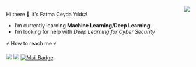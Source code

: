 
<img align='right' src="https://github-readme-stats.vercel.app/api?username=fcyydd">

Hi there 👋 It's Fatma Ceyda Yıldız!

- I’m currently learning **Machine Learning/Deep Learning**
- I’m looking for help with *Deep Learning for Cyber Security*

 ⚡ How to reach me ⚡

[![](https://img.shields.io/badge/linkedin-%230077B5.svg?&style=for-the-badge&logo=linkedin&logoColor=white)](https://www.linkedin.com/in/fatma-ceyda-y%C4%B1ld%C4%B1z-6a7b931a5/)
[![](https://img.shields.io/badge/medium-%2312100E.svg?&style=for-the-badge&logo=medium&logoColor=white)](https://medium.com/@fceydayildiz)
[![Mail Badge](https://img.shields.io/badge/fceydayildiz@gmail.com-c14438?style=for-the-badge&logo=Gmail&logoColor=white&link=mailto:fceydayildiz@gmail.com)](mailto:fceydayildiz@gmail.com)
